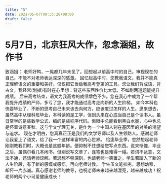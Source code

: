 ```yaml
---
title: "5"
date: 2021-05-07T09:35:28+08:00
draft: false
---
```


# 5月7日，北京狂风大作，忽念涵姐，故作书

致涵姐：
老师好鸭，一晃都几年未见了。回想起以前高中时的自己，审视现在的自己，不能不对老师表达深深的感激。
回忆起高中时，您教我语文，我并不能真正理解语文的重要和美好，仅仅把它当做我高考登第的工具。您让我们背成语，背古文，我经常(划掉)有时在心里想：背这些东西性价比太低，不如刷两道题能提升成绩。
后来高考结束，语文为我高考的成绩增色不少。您在我心中成为了一个帮我提升成绩的严师，多亏了您，我才能通过高考走向新的人生阶梯。
如今本科也快要毕业了，不断的思考自己未来该去向何方，应该度过怎样的人生。思来想去，虽然高中从理科班毕业，本科读的是工学，但到头来在心底当自己是个读书人。虽日常学的是些数学公式，编的是些程序代码。但眼中总能看到黑白水墨，心中也总是怀着诗意春秋。这与学文学理无关，是作为一个中国人刻在基因里的对美的渴望与追求。
现在才明白，您真真正正是我们的文学导师以及人生领路人。感谢老师让我爱上了语文，给了我一个这样丰富的内心世界。
恰逢毕业季，忽然想起老师刚刚教我们时，大概也是这般年龄。便抑制不住想给您写点东西。说来惭愧，毕业之后，虽偶尔看几本闲书，但别说写文章了，连笔也是难得一碰。若词不达意，文法不通，还请老师谅解。若思想不够深刻，也请老师一笑置之，学生若踏入了新的人生阶段，有了新的感慨或感悟，再向老师讨教。
学生虽文笔拙劣，思想幼稚，却怀一片赤诚。真心感谢老师的教导，也祝老师未来越来越漂亮，越来越成功！祝老师的两个小可爱健康成长！